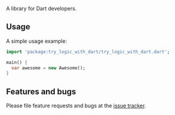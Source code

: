 A library for Dart developers.

## Usage

A simple usage example:

```dart
import 'package:try_logic_with_dart/try_logic_with_dart.dart';

main() {
  var awesome = new Awesome();
}
```

## Features and bugs

Please file feature requests and bugs at the [issue tracker][tracker].

[tracker]: http://example.com/issues/replaceme

